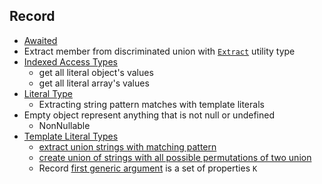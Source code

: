 ## Record

* [Awaited](https://www.typescriptlang.org/docs/handbook/utility-types.html#awaitedtype)
* Extract member from discriminated union
  with [`Extract`](https://www.typescriptlang.org/docs/handbook/utility-types.html#extracttype-union) utility type
* [Indexed Access Types](https://www.typescriptlang.org/docs/handbook/2/indexed-access-types.html#handbook-content)
  * get all literal object's values
  * get all literal array's values
* [Literal Type](https://www.typescriptlang.org/docs/handbook/2/everyday-types.html#literal-types)
  * Extracting string pattern matches with template literals
* Empty object represent anything that is not null or undefined
  * NonNullable
* [Template Literal Types](https://www.typescriptlang.org/docs/handbook/2/template-literal-types.html)
  * [extract union strings with matching pattern](https://github.com/wangkaiwd/ts-deep/blob/main/src/template-literals/02-extract-union-strings-matching-pattern.ts)
  * [create union of strings with all possible permutations of two union](https://github.com/wangkaiwd/ts-deep/blob/main/src/template-literals/03-create-union-of-strings-with-all-possible-permutations-of-two-union.ts)
  * Record [first generic argument](https://github.com/wangkaiwd/ts-deep/blob/main/src/template-literals/05-create-object-keys-derived-from-union.ts)
  is a set of properties `K`
